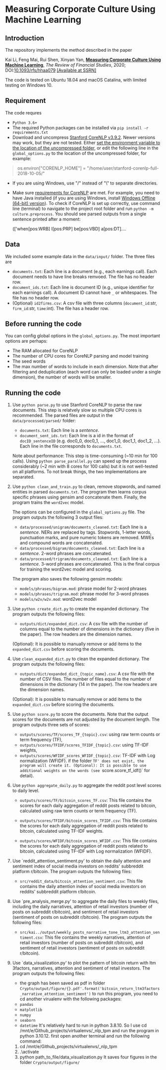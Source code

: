 # Measuring Corporate Culture Using Machine Learning

## Introduction
The repository implements the method described in the paper 

Kai Li, Feng Mai, Rui Shen, Xinyan Yan, [__Measuring Corporate Culture Using Machine Learning__](https://academic.oup.com/rfs/advance-article-abstract/doi/10.1093/rfs/hhaa079/5869446?redirectedFrom=fulltext), _The Review of Financial Studies_, 2020; DOI:[10.1093/rfs/hhaa079](http://dx.doi.org/10.1093/rfs/hhaa079) 
[[Available at SSRN]](https://papers.ssrn.com/sol3/papers.cfm?abstract_id=3256608)

The code is tested on Ubuntu 18.04 and macOS Catalina, with limited testing on Windows 10.  

## Requirement
The code requres 
- `Python 3.6+`
- The required Python packages can be installed via `pip install -r requirements.txt`
- Download and uncompress [Stanford CoreNLP v3.9.2](http://nlp.stanford.edu/software/stanford-corenlp-full-2018-10-05.zip). Newer versions may work, but they are not tested. Either [set the environment variable to the location of the uncompressed folder](https://stanfordnlp.github.io/stanfordnlp/corenlp_client.html), or edit the following line in the `global_options.py` to the location of the uncompressed folder, for example: 
> os.environ["CORENLP_HOME"] = "/home/user/stanford-corenlp-full-2018-10-05/"   

- If you are using Windows, use "/" instead of "\\" to separate directories.  
- Make sure [requirements for CoreNLP](https://stanfordnlp.github.io/CoreNLP/) are met. For example, you need to have Java installed (if you are using Windows, install [Windows Offline (64-bit) version](https://java.com/en/download/manual.jsp)). To check if CoreNLP is set up correctly, use command line (terminal) to navigate to the project root folder and run `python -m culture.preprocess`. You should see parsed outputs from a single sentence printed after a moment:

    (['when[pos:WRB] I[pos:PRP] be[pos:VBD] a[pos:DT]....

## Data
We included some example data in the `data/input/` folder. The three files are
- `documents.txt`: Each line is a document (e.g., each earnings call). Each document needs to have line breaks remvoed. The file has no header row. 
- `document_ids.txt`: Each line is document ID (e.g., unique identifier for each earnings call). A document ID cannot have `_` or whitespaces. The file has no header row. 
- (Optional) `id2firms.csv`: A csv file with three columns (`document_id`:str, `firm_id`:str, `time`:int). The file has a header row. 


## Before running the code
You can config global options in the `global_options.py`. The most important options are perhaps:
- The RAM allocated for CoreNLP
- The number of CPU cores for CoreNLP parsing and model training
- The seed words
- The max number of words to include in each dimension. Note that after filtering and deduplication (each word can only be loaded under a single dimension), the number of words will be smaller. 


## Running the code
1. Use `python parse.py` to use Stanford CoreNLP to parse the raw documents. This step is relatvely slow so multiple CPU cores is recommended. The parsed files are output in the `data/processed/parsed/` folder:
    - `documents.txt`: Each line is a *sentence*. 
    - `document_sent_ids.txt`: Each line is a id in the format of `docID_sentenceID` (e.g. doc0_0, doc0_1, ..., doc1_0, doc1_1, doc1_2, ...). Each line in the file corresponds to `documents.txt`. 
    
    Note about performance: This step is time-consuming (~10 min for 100 calls). Using `python parse_parallel.py` can speed up the process considerably (~2 min with 8 cores for 100 calls) but it is not well-tested on all platforms. To not break things, the two implementations are separated. 

2. Use `python clean_and_train.py` to clean, remove stopwords, and named entities in parsed `documents.txt`. The program then learns corpus specific phrases using gensim and concatenate them. Finally, the program trains the `word2vec` model. 

    The options can be configured in the `global_options.py` file. The program outputs the following 3 output files:
    - `data/processed/unigram/documents_cleaned.txt`: Each line is a *sentence*. NERs are replaced by tags. Stopwords, 1-letter words, punctuation marks, and pure numeric tokens are removed. MWEs and compound words are concatenated. 
    - `data/processed/bigram/documents_cleaned.txt`: Each line is a *sentence*. 2-word phrases are concatenated.  
    - `data/processed/trigram/documents_cleaned.txt`: Each line is a *sentence*. 3-word phrases are concatenated. This is the final corpus for training the word2vec model and scoring. 

   The program also saves the following gensim models:
   - `models/phrases/bigram.mod`: phrase model for 2-word phrases
   - `models/phrases/trigram.mod`: phrase model for 3-word phrases
   - `models/w2v/w2v.mod`: word2vec model
   
3. Use `python create_dict.py` to create the expanded dictionary. The program outputs the following files:
    - `outputs/dict/expanded_dict.csv`: A csv file with the number of columns equal to the number of dimensions in the dictionary (five in the paper). The row headers are the dimension names. 
    
    (Optional): It is possible to manually remove or add items to the `expanded_dict.csv` before scoring the documents. 

4. Use `clean_expanded_dict.py` to clean the expanded dictionary. The program outputs the following files:
    - `outputs/dict/expanded_dict_{topic_name}.csv`: A csv file with the number of CSV files. The number of files equal to the number of dimensions in the dictionary (14 in the paper). The row headers are the dimension names. 

    (Optional): It is possible to manually remove or add items to the `expanded_dict.csv` before scoring the documents.

5. Use `python score.py` to score the documents. Note that the output scores for the documents are not adjusted by the document length. The program outputs three sets of scores: 
    - `outputs/scores/TF/scores_TF_{topic}.csv`: using raw term counts or term frequency (TF),
    - `outputs/scores/TFIDF/scores_TFIDF_{topic}.csv`: using TF-IDF weights, 
    - `outputs/scores/WFIDF_scores_WFIDF_{topic}.csv`: TF-IDF with Log normalization (WFIDF). 
    if the folder `TF' does not exist, the program will create it.
    (Optional): It is possible to use additional weights on the words (see `score.score_tf_idf()` for detail).  

<!-- 6. (Optional): Use `python aggregate_firms.py` to aggregate the scores to the firm-time level. The final scores are adjusted by the document lengths.  -->


6. Use `python aggregate_daily.py` to aggregate the reddit post level scores to daily level.

    - `outputs/scores/TF/bitcoin_scores_TF.csv`: This file contains the scores for each daily aggregation of reddit posts related to bitcoin, calculated using raw term counts or term frequency (TF).

    - `outputs/scores/TFIDF/bitcoin_scores_TFIDF.csv`: This file contains the scores for each daily aggregation of reddit posts related to bitcoin, calculated using TF-IDF weights.

    - `outputs/scores/WFIDF/bitcoin_scores_WFIDF.csv`: This file contains the scores for each daily aggregation of reddit posts related to bitcoin, calculated using TF-IDF with Log normalization (WFIDF).


7. Use `reddit_attention_sentiment.py' to obtain the daily attention and sentiment index of social media investors on reddits' subbreddit platform r/bitcoin. The program outputs the following files:

    - `src/reddit_data/bitcoin_attention_sentiment.csv`: This file contains the daily attention index of social media investors on reddits' subbreddit platform r/bitcoin.


8. Use `pre_analysis_merge.py' to aggregate the daily files to weekly files, including the daily narratives, attention of retail investors (number of posts on subreddit r/bitcoin), and sentiment of retail investors (sentiment of posts on subreddit r/bitcoin). The program outputs the following files:

    - `src/kai../output/weekly_posts_narrative_tone_ltm3_attention_sentiment.csv`: This file contains the weekly narratives, attention of retail investors (number of posts on subreddit r/bitcoin), and sentiment of retail investors (sentiment of posts on subreddit r/bitcoin).


9. Use `data_visualization.py' to plot the pattern of bitcoin return with ltm 3factors, narratives, attention and sentiment of retail investors. The program outputs the following files:

    - the graph has been saved as pdf in folder `Crypto/output/figure/{}.pdf'.format('bitcoin_return_ltm3factors_narrative_attention_sentiment')`
    to run this program, you need to cd another virualenv with the following packages:
    - `pandas`
    - `matplotlib`
    - `numpy`
    - `seaborn`
    - `datetime`
    It's relatively hard to run in python 3.8.10. So I use cd /mnt/e/Github_projects/virtualenvs/_nlp_tpm and run the program in python 3.10.12.
    first open another terminal and run the following command:
    1. cd /mnt/e/Github_projects/virtualenvs/_nlp_tpm
    2. .\activate
    3. python path_to_file/data_visualization.py
    It saves four figures in the folder `Crypto/output/figure/`
